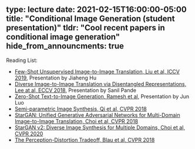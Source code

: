 type: lecture
date: 2021-02-15T16:00:00-05:00
title: "Conditional Image Generation (student presentation)"
tldr: "Cool recent papers in conditional image generation"
hide_from_announcments: true
---
Reading List:
- [Few-Shot Unsupervised Image-to-Image Translation, Liu et al, ICCV 2019](https://arxiv.org/abs/1905.01723), Presentation by Jiaheng Hu
- [Diverse Image-to-Image Translation via Disentangled Representations, Lee at al, ECCV 2018](https://arxiv.org/abs/1808.00948), Presentation by Sanil Pande
- [Zero-Shot Text-to-Image Generation, Ramesh et al](https://arxiv.org/abs/2102.12092), Presentation by Jun Luo
- [Semi-parametric Image Synthesis, Qi et al, CVPR 2018](https://arxiv.org/abs/1804.10992)
- [StarGAN: Unified Generative Adversarial Networks for Multi-Domain Image-to-Image Translation, Choi et al, CVPR 2018](https://arxiv.org/abs/1711.09020)
- [StarGAN v2: Diverse Image Synthesis for Multiple Domains, Choi et al, CVPR 2020](https://arxiv.org/abs/1912.01865)
- [The Perception-Distortion Tradeoff, Blau et al, CVPR 2018](https://arxiv.org/abs/1711.06077)
